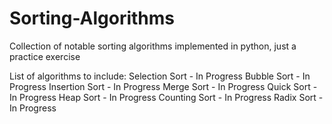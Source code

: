 # Sorting-Algorithms
Collection of notable sorting algorithms implemented in python, just a practice exercise

List of algorithms to include:
Selection Sort - In Progress
Bubble Sort - In Progress
Insertion Sort - In Progress
Merge Sort - In Progress
Quick Sort - In Progress
Heap Sort - In Progress
Counting Sort - In Progress
Radix Sort - In Progress
